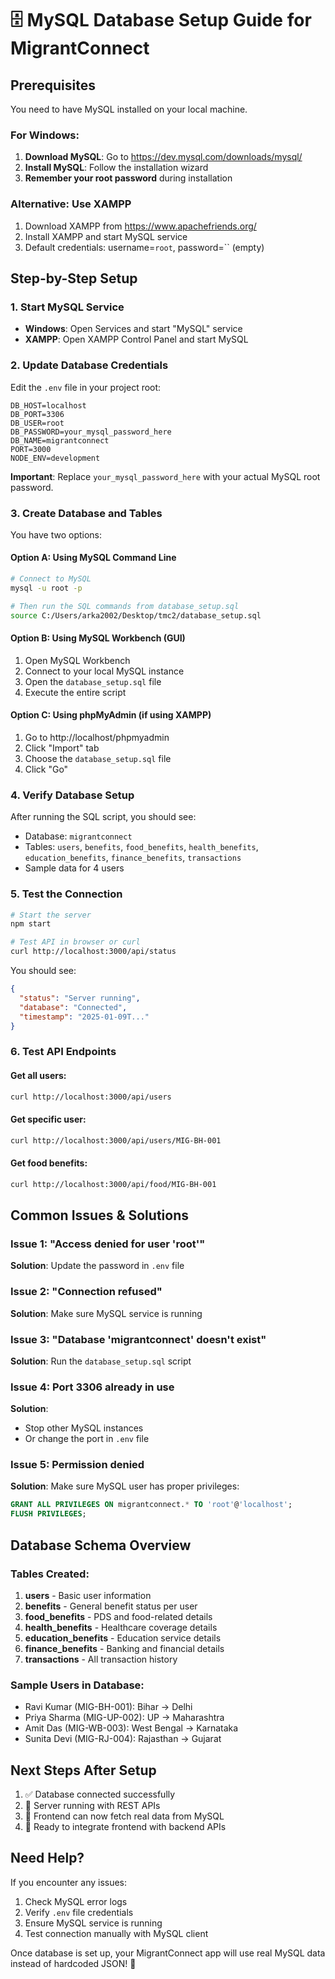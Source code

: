 # 🗄️ MySQL Database Setup Guide for MigrantConnect

## Prerequisites

You need to have MySQL installed on your local machine.

### For Windows:

1. **Download MySQL**: Go to https://dev.mysql.com/downloads/mysql/
2. **Install MySQL**: Follow the installation wizard
3. **Remember your root password** during installation

### Alternative: Use XAMPP

1. Download XAMPP from https://www.apachefriends.org/
2. Install XAMPP and start MySQL service
3. Default credentials: username=`root`, password=`` (empty)

## Step-by-Step Setup

### 1. Start MySQL Service

- **Windows**: Open Services and start "MySQL" service
- **XAMPP**: Open XAMPP Control Panel and start MySQL

### 2. Update Database Credentials

Edit the `.env` file in your project root:

```env
DB_HOST=localhost
DB_PORT=3306
DB_USER=root
DB_PASSWORD=your_mysql_password_here
DB_NAME=migrantconnect
PORT=3000
NODE_ENV=development
```

**Important**: Replace `your_mysql_password_here` with your actual MySQL root password.

### 3. Create Database and Tables

You have two options:

#### Option A: Using MySQL Command Line

```bash
# Connect to MySQL
mysql -u root -p

# Then run the SQL commands from database_setup.sql
source C:/Users/arka2002/Desktop/tmc2/database_setup.sql
```

#### Option B: Using MySQL Workbench (GUI)

1. Open MySQL Workbench
2. Connect to your local MySQL instance
3. Open the `database_setup.sql` file
4. Execute the entire script

#### Option C: Using phpMyAdmin (if using XAMPP)

1. Go to http://localhost/phpmyadmin
2. Click "Import" tab
3. Choose the `database_setup.sql` file
4. Click "Go"

### 4. Verify Database Setup

After running the SQL script, you should see:

- Database: `migrantconnect`
- Tables: `users`, `benefits`, `food_benefits`, `health_benefits`, `education_benefits`, `finance_benefits`, `transactions`
- Sample data for 4 users

### 5. Test the Connection

```bash
# Start the server
npm start

# Test API in browser or curl
curl http://localhost:3000/api/status
```

You should see:

```json
{
  "status": "Server running",
  "database": "Connected",
  "timestamp": "2025-01-09T..."
}
```

### 6. Test API Endpoints

#### Get all users:

```bash
curl http://localhost:3000/api/users
```

#### Get specific user:

```bash
curl http://localhost:3000/api/users/MIG-BH-001
```

#### Get food benefits:

```bash
curl http://localhost:3000/api/food/MIG-BH-001
```

## Common Issues & Solutions

### Issue 1: "Access denied for user 'root'"

**Solution**: Update the password in `.env` file

### Issue 2: "Connection refused"

**Solution**: Make sure MySQL service is running

### Issue 3: "Database 'migrantconnect' doesn't exist"

**Solution**: Run the `database_setup.sql` script

### Issue 4: Port 3306 already in use

**Solution**:

- Stop other MySQL instances
- Or change the port in `.env` file

### Issue 5: Permission denied

**Solution**: Make sure MySQL user has proper privileges:

```sql
GRANT ALL PRIVILEGES ON migrantconnect.* TO 'root'@'localhost';
FLUSH PRIVILEGES;
```

## Database Schema Overview

### Tables Created:

1. **users** - Basic user information
2. **benefits** - General benefit status per user
3. **food_benefits** - PDS and food-related details
4. **health_benefits** - Healthcare coverage details
5. **education_benefits** - Education service details
6. **finance_benefits** - Banking and financial details
7. **transactions** - All transaction history

### Sample Users in Database:

- Ravi Kumar (MIG-BH-001): Bihar → Delhi
- Priya Sharma (MIG-UP-002): UP → Maharashtra
- Amit Das (MIG-WB-003): West Bengal → Karnataka
- Sunita Devi (MIG-RJ-004): Rajasthan → Gujarat

## Next Steps After Setup

1. ✅ Database connected successfully
2. 🚀 Server running with REST APIs
3. 📱 Frontend can now fetch real data from MySQL
4. 🔄 Ready to integrate frontend with backend APIs

## Need Help?

If you encounter any issues:

1. Check MySQL error logs
2. Verify `.env` file credentials
3. Ensure MySQL service is running
4. Test connection manually with MySQL client

Once database is set up, your MigrantConnect app will use real MySQL data instead of hardcoded JSON! 🎉
